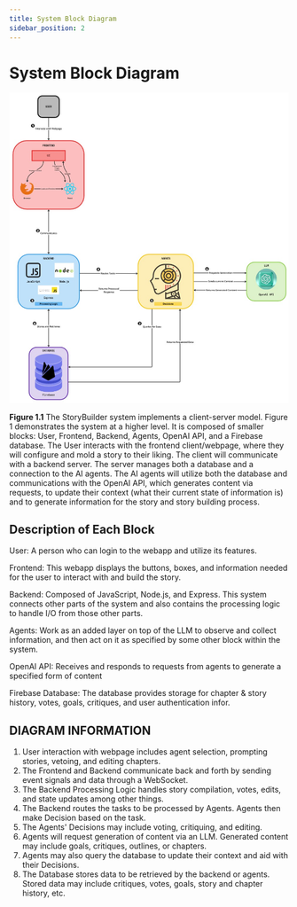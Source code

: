 ```yaml
---
title: System Block Diagram
sidebar_position: 2
---
```


# System Block Diagram

![View the System Block Diagram](/img/SystemBlockDiagram.jpg)

**Figure 1.1** The StoryBuilder system implements a client-server model. Figure 1 demonstrates the system at a higher level. It is composed of smaller blocks: User, Frontend, Backend, Agents, OpenAI API, and a Firebase database. The User interacts with the frontend client/webpage, where they will configure and mold a story to their liking. The client will communicate with a backend server. The server manages both a database and a connection to the AI agents. The AI agents will utilize both the database and communications with the OpenAI API, which generates content via requests, to update their context (what their current state of information is) and to generate information for the story and story building process. 

## Description of Each Block

User: A person who can login to the webapp and utilize its features.

Frontend: This webapp displays the buttons, boxes, and information needed for the user to interact with and build the story. 

Backend: Composed of JavaScript, Node.js, and Express. This system connects other parts of the system and also contains the processing logic to handle I/O from those other parts.

Agents: Work as an added layer on top of the LLM to observe and collect information, and then act on it as specified by some other block within the system.

OpenAI API: Receives and responds to requests from agents to generate a specified form of content

Firebase Database: The database provides storage for chapter & story history, votes, goals, critiques, and user authentication infor.

## DIAGRAM INFORMATION

1) User interaction with webpage includes agent selection, prompting stories, vetoing, and editing chapters.
2) The Frontend and Backend communicate back and forth by sending event signals and data through a WebSocket.
3) The Backend Processing Logic handles story compilation, votes, edits, and state updates among other things.
4) The Backend routes the tasks to be processed by Agents. Agents then make Decision based on the task.
5) The Agents' Decisions may include voting, critiquing, and editing.
6) Agents will request generation of content via an LLM. Generated content may include goals, critiques, outlines, or chapters.
7) Agents may also query the database to update their context and aid with their Decisions.
8) The Database stores data to be retrieved by the backend or agents. Stored data may include critiques, votes, goals, story and chapter history, etc.


